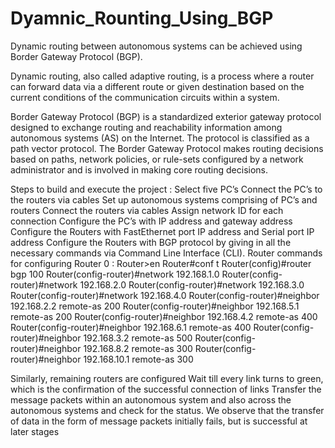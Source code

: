 # Dyamnic_Rounting_Using_BGP

Dynamic routing between autonomous systems can be achieved using Border Gateway Protocol (BGP).

Dynamic routing, also called adaptive routing, is a process where a router can forward data via a different route or given destination based on the current conditions of the communication circuits within a system. 

Border Gateway Protocol (BGP) is a standardized exterior gateway protocol designed to exchange routing and reachability information among autonomous systems (AS) on the Internet. The protocol is classified as a path vector protocol. The Border Gateway Protocol makes routing decisions based on paths, network policies, or rule-sets configured by a network administrator and is involved in making core routing decisions.

Steps to build and execute the project :
Select five PC’s
Connect the PC’s to the routers via cables
Set up autonomous systems comprising of PC’s and routers
Connect the routers via cables
Assign network ID for each connection
Configure the PC’s with IP address and gateway address
Configure the Routers with FastEthernet port IP address and Serial port IP address 
Configure the Routers with BGP protocol by giving in all the necessary commands via Command Line Interface (CLI).
 Router commands for configuring Router 0 :
Router>en
Router#conf t
Router(config)#router bgp 100
Router(config-router)#network 192.168.1.0
Router(config-router)#network 192.168.2.0
Router(config-router)#network 192.168.3.0
Router(config-router)#network 192.168.4.0
Router(config-router)#neighbor 192.168.2.2 remote-as 200
Router(config-router)#neighbor 192.168.5.1 remote-as 200
Router(config-router)#neighbor 192.168.4.2 remote-as 400
Router(config-router)#neighbor 192.168.6.1 remote-as 400
Router(config-router)#neighbor 192.168.3.2 remote-as 500
Router(config-router)#neighbor 192.168.8.2 remote-as 300
Router(config-router)#neighbor 192.168.10.1 remote-as 300

Similarly, remaining routers are configured
Wait till every link turns to green, which is the confirmation of the successful connection of links
Transfer the message packets within an autonomous system and also across the autonomous systems and check for the status. We observe that the transfer of data in the form of message packets initially fails, but is successful at later stages

